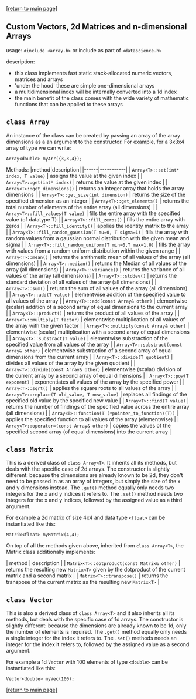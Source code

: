 [[return to main page]](../../../README.md)
## Custom Vectors, 2d Matrices and n-dimensional Arrays
usage: `#include <array.h>` or include as part of `<datascience.h>`

description:
- this class implements fast static stack-allocated numeric vectors, matrices and arrays
- 'under the hood' these are simple one-dimensional arrays
- a multidimensional index will be internally converted into a 1d index
- the main benefit of the class comes with the wide variety of mathematic functions that can be applied to these arrays

## `class Array`
An instance of the class can be created by passing an array of the array dimensions as a an argument to the constructor.
For example, for a 3x3x4 array of type <double> we can write:
```
Array<double> myArr({3,3,4});
```
Methods:
|method|description|
|------|-----------|
| `Array<T>::set(int* index, T value)` | assigns the value at the given index |
| `Array<T>::get(int* index)` | returns the value at the given index |
| `Array<T>::get_dimensions()` | returns an integer array that holds the array dimensions |
| `Array<T>::get_size(int dimension)` | returns the size of the specified dimension as an integer |
| `Array<T>::get_elements()` | returns the total number of elements of the entire array (all dimensions) |
| `Array<T>::fill_values(T value)` | fills the entire array with the specified value (of datatype T) |
| `Array<T>::fill_zeros()` | fills the entire array with zeros |
| `Array<T>::fill_identity()` | applies the identity matrix to the array |
| `Array<T>::fill_random_gaussian(T mu=0, T sigma=1)` | fills the array with random values from a gaussian normal distribution with the given mean and sigma |
| `Array<T>::fill_random_uniform(T min=0,T max=1.0)` | fills the array with values from a random uniform distribution within the given range |
| `Array<T>::mean()` | returns the arrithmetic mean of all values of the array (all dimensions) |
| `Array<T>::median()` | returns the Median of all values of the array (all dimensions) |
| `Array<T>::variance()` | returns the variance of all values of the array (all dimensions) |
| `Array<T>::stddev()` | returns the standard deviation of all values of the array (all dimensions) |
| `Array<T>::sum()` | returns the sum of all values of the array (all dimensions) |
| `Array<T>::add(T value)` | elementwise addition of the specified value to all values of the array |
| `Array<T>::add(const Array& other)` | elementwise (scalar) addition of a second array of equal dimensions to the current array |
| `Array<T>::product()` | returns the product of all values of the array |
| `Array<T>::multiply(T factor)` | elementwise multiplication of all values of the array with the given factor |
| `Array<T>::multiply(const Array& other)` | elementwise (scalar) multiplication with a second array of equal dimensions |
| `Array<T>::substract(T value)` | elementwise substraction of the specified value from all values of the array |
| `Array<T>::substract(const Array& other)` | elementwise substraction of a second array of equal dimensions from the current array |
| `Array<T>::divide(T quotient)` | divides all values of the array by the given quotient |
| `Array<T>::divide(const Array& other)` | elementwise (scalar) division of the current array by a second array of equal dimensions |
| `Array<T>::pow(T exponent)` | exponentiates all values of the array by the specified power |
| `Array<T>::sqrt()` | applies the square roots to all values of the array |
| `Array<T>::replace(T old_value, T new_value)` | replaces all findings of the specified old value by the specified new value |
| `Array<T>::find(T value)` | returns the number of findings of the specified value across the entire array (all dimensions) |
| `Array<T>::function(T (*pointer_to_function)(T))` | applies the specified function to all values of the array (elementwise) |
| `Array<T>::operator=(const Array& other)` | copies the values of the specified second array (of equal dimensions) into the current array |

## `class Matrix`
This is a derived class of `class Array<T>`. It inherits all its methods, but deals with the specific case of 2d arrays.
The constructor is slightly different: because the dimensions are already known to be 2d, they don't need to be passed in as an array of integers, but simply the size of the x and y dimensions instead.
The `.get()` method equally only needs two integers for the x and y indices it refers to.
The `.set()` method needs two integers for the x and y indices, followed by the assigned value as a third argument.

For example a 2d matrix of size 4x4 and data type `<float>` can be instantiated like this:
```
Matrix<float> myMatrix(4,4);
```
On top of all the methods given above, inherited from `class Array<T>`, the Matrix class additionally implements:

| method | description |
| `Matrix<T>::dotproduct(const Matrix& other)` | returns the resulting new `Matrix<T>` given by the dotproduct of the current matrix and a second matrix |
| `Matrix<T>::transpose()` | returns the transpose of the current matrix as the resulting new `Matrix<T>` |

## `class Vector`
This is also a derived class of `class Array<T>` and it also inherits all its methods, but deals with the specific case of 1d arrays.
The constructor is slightly different: because the dimensions are already known to be 1d, only the number of elements is required.
The `.get()` method equally only needs a single integer for the index it refers to.
The `.set()` methods needs an integer for the index it refers to, followed by the assigned value as a second argument.

For example a 1d `Vector` with 100 elements of type `<double>` can be instantiated like this:
```
Vector<double> myVec(100);
```

[[return to main page]](../../../README.md)